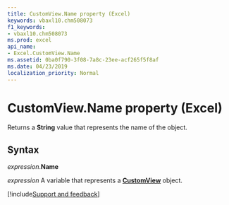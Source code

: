 ```yaml
---
title: CustomView.Name property (Excel)
keywords: vbaxl10.chm508073
f1_keywords:
- vbaxl10.chm508073
ms.prod: excel
api_name:
- Excel.CustomView.Name
ms.assetid: 0ba0f790-3f08-7a8c-23ee-acf265f5f8af
ms.date: 04/23/2019
localization_priority: Normal
---
```



# CustomView.Name property (Excel)

Returns a **String** value that represents the name of the object.


## Syntax

_expression_.**Name**

_expression_ A variable that represents a **[CustomView](Excel.CustomView.md)** object.




[!include[Support and feedback](~/includes/feedback-boilerplate.md)]
